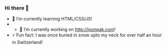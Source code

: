 ### Hi there 👋


- 🌱 I’m currently learning HTML/CSS/JS!
- - 🔭 I’m currently working on http://joonpak.com!  
- ⚡ Fun fact: I was once buried in snow upto my neck for over half an hour in Switzerland!

